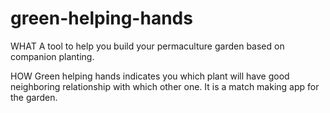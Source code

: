 # green-helping-hands

WHAT
A tool to help you build your permaculture garden based on companion planting.

HOW
Green helping hands indicates you which plant will have good neighboring relationship with which other one.
It is a match making app for the garden.

